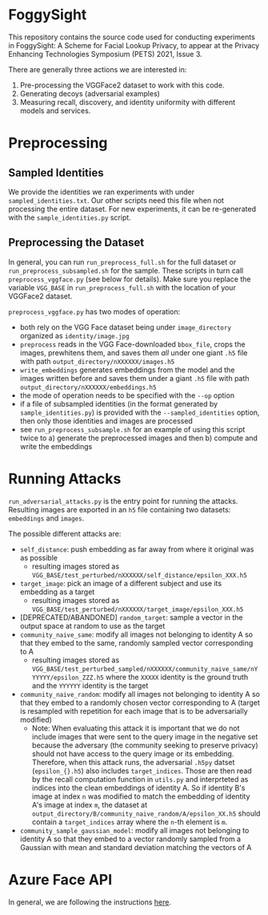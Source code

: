 # FoggySight
This repository contains the source code used for conducting experiments in FoggySight: A Scheme for Facial Lookup Privacy, to appear at the Privacy Enhancing Technologies Symposium (PETS) 2021, Issue 3. 

There are generally three actions we are interested in:
1. Pre-processing the VGGFace2 dataset to work with this code.
2. Generating decoys (adversarial examples)
3. Measuring recall, discovery, and identity uniformity with different models and services.

# Preprocessing
## Sampled Identities
We provide the identities we ran experiments with under `sampled_identities.txt`. 
Our other scripts need this file when not processing the entire dataset. 
For new experiments, it can be re-generated with the `sample_identities.py` script.

## Preprocessing the Dataset
In general, you can run `run_preprocess_full.sh` for the full dataset or `run_preprocess_subsampled.sh` for the sample. These scripts in turn call `preprocess_vggface.py` (see below for details). 
Make sure you replace the variable `VGG_BASE` in `run_preprocess_full.sh` with the location of your VGGFace2 dataset.

`preprocess_vggface.py` has two modes of operation:
  * both rely on the VGG Face dataset being under `image_directory` organized as `identity/image.jpg`
  * `preprocess` reads in the VGG Face-downloaded `bbox_file`, crops the images, prewhitens them, and saves them *all* under one giant `.h5` file with path `output_directory/nXXXXXX/images.h5`
  * `write_embeddings` generates embeddings from the model and the images written before and saves them under a giant `.h5` file with path `output_directory/nXXXXXX/embeddings.h5`
  * the mode of operation needs to be specified with the `--op` option
  * if a file of subsampled identities (in the format generated by `sample_identities.py`) is provided with the `--sampled_identities` option, then only those identities and images are processed
  * see `run_preprocess_subsample.sh` for an example of using this script twice to a) generate the preprocessed images and then b) compute and write the embeddings

# Running Attacks
`run_adversarial_attacks.py` is the entry point for running the attacks. Resulting images are exported in an `h5` file containing two datasets: `embeddings` and `images`.

The possible different attacks are:
* `self_distance`: push embedding as far away from where it original was as possible
  * resulting images stored as `VGG_BASE/test_perturbed/nXXXXXX/self_distance/epsilon_XXX.h5`
* `target_image`: pick an image of a different subject and use its embedding as a target
  * resulting images stored as `VGG_BASE/test_perturbed/nXXXXXX/target_image/epsilon_XXX.h5`
* [DEPRECATED/ABANDONED] `random_target`: sample a vector in the output space at random to use as the target
* `community_naive_same`: modify all images not belonging to identity A so that they embed to the same, randomly sampled vector corresponding to A
  * resulting images stored as `VGG_BASE/test_perturbed_sampled/nXXXXXX/community_naive_same/nYYYYYY/epsilon_ZZZ.h5` where the `XXXXX` identity is the ground truth and the `YYYYYY` identity is the target
* `community_naive_random`: modify all images not belonging to identity A so that they embed to a randomly chosen vector corresponding to A (target is resampled with repetition for each image that is to be adversarially modified)
  * Note: When evaluating this attack it is important that we do not include images that were sent to the query image in the negative set because the adversary (the community seeking to preserve privacy) should not have access to the query image or its embedding. Therefore, when this attack runs, the adversarial `.h5py` datset (`epsilon_{}.h5`) also includes `target_indices`. Those are then read by the recall computation function in `utils.py` and interprteted as indices into
    the clean embeddings of identity A. So if identity B's image at index `n` was modified to match the embedding of identity A's image at index `m`, the dataset at `output_directory/B/community_naive_random/A/epsilon_XX.h5` should contain a `target_indices` array where the `n`-th element is `m`.  
* `community_sample_gaussian_model`: modify all images not belonging to identity A so that they embed to a vector randomly sampled from a Gaussian with mean and standard deviation matching the vectors of A



# Azure Face API

In general, we are following the instructions [here](https://docs.microsoft.com/en-us/azure/cognitive-services/Face/Quickstarts/client-libraries?pivots=programming-language-python&tabs=visual-studio).